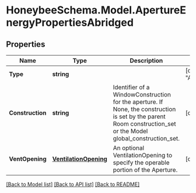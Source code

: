 
# HoneybeeSchema.Model.ApertureEnergyPropertiesAbridged

## Properties

Name | Type | Description | Notes
------------ | ------------- | ------------- | -------------
**Type** | **string** |  | [optional] [readonly] [default to "ApertureEnergyPropertiesAbridged"]
**Construction** | **string** | Identifier of a WindowConstruction for the aperture. If None, the construction is set by the parent Room construction_set or the Model global_construction_set. | [optional] 
**VentOpening** | [**VentilationOpening**](VentilationOpening.md) | An optional VentilationOpening to specify the operable portion of the Aperture. | [optional] 

[[Back to Model list]](../README.md#documentation-for-models)
[[Back to API list]](../README.md#documentation-for-api-endpoints)
[[Back to README]](../README.md)

